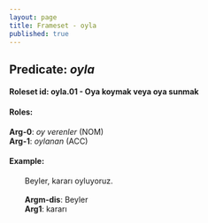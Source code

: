```yaml
---
layout: page
title: Frameset - oyla
published: true
---
```

<h2>Predicate: <i>oyla</i></h2>
<h4>Roleset id: oyla.01 - Oya koymak veya oya sunmak<br>
<h4>Roles:</h4>
<b>Arg-0</b>: <i>oy verenler</i>  (NOM) <br>
<b>Arg-1</b>: <i>oylanan</i>  (ACC) <br>
<h4>Example:</h4>
&emsp;&emsp;Beyler, kararı oyluyoruz.<br><br>
&emsp;&emsp;<b>Argm-dis</b>:  Beyler<br>
&emsp;&emsp;<b>Arg1</b>:  kararı<br>

